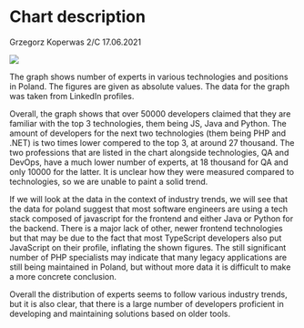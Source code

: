 # Chart description

Grzegorz Koperwas 2/C 17.06.2021

![](https://d2m6ke2px6quvq.cloudfront.net/uploads/2020/06/17/b9bb3baa-1d59-46b0-916b-5bb7984527aa.jpg)

The graph shows number of experts in various technologies and positions in Poland. The figures are given as absolute values. The data for the graph was taken from LinkedIn profiles.

Overall, the graph shows that over 50000 developers claimed that they are familiar with the top 3 technologies, them being JS, Java and Python. The amount of developers for the next two technologies (them being PHP and .NET) is two times lower compered to the top 3, at around 27 thousand. The two professions that are listed in the chart alongside technologies, QA and DevOps, have a much lower number of experts, at 18 thousand for QA and only 10000 for the latter. It is unclear how they were measured compared to technologies, so we are unable to paint a solid trend.

If we will look at the data in the context of industry trends, we will see that the data for poland suggest that most software engineers are using a tech stack composed of javascript for the frontend and either Java or Python for the backend. There is a major lack of other, newer frontend technologies but that may be due to the fact that most TypeScript developers also put JavaScript on their profile, inflating the shown figures. The still significant number of PHP specialists may indicate that many legacy applications are still being maintained in Poland, but without more data it is difficult to make a more concrete conclusion.

Overall the distribution of experts seems to follow various industry trends, but it is also clear, that there is a large number of developers proficient in developing and maintaining solutions based on older tools.
